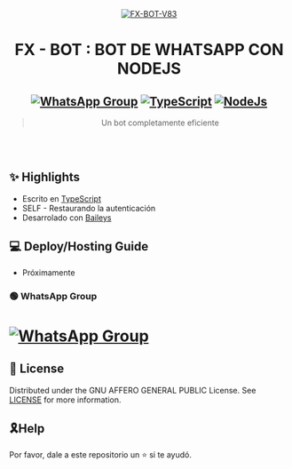 <div align="center">
<a href="https://coolwallpapers.me/5045071-anime-blonde-blue-eyes-FX-BOT-V83-kirisaki-nisekoi.html"><img src="https://wallpaperaccess.com/download/cyberpunk-2077-1097059" alt="FX-BOT-V83" border="0"></a>

# **FX - BOT : BOT DE WHATSAPP CON NODEJS**
## [![WhatsApp Group](https://img.shields.io/badge/WhatsApp-25D366?style=for-the-badge&logo=whatsapp&logoColor=white)](https://chat.whatsapp.com/E6UCJqYBUKBAQDLtU2CQyD) [![TypeScript](https://img.shields.io/badge/TypeScript-007ACC?style=for-the-badge&logo=typescript&logoColor=white)](https://www.typescriptlang.org/) [![NodeJs](https://img.shields.io/badge/Node.js-43853D?style=for-the-badge&logo=node.js&logoColor=white)](https://nodejs.org/en/)

> Un bot completamente eficiente <br>


</div><br/>
<br/>

## ✨ Highlights
-   Escrito en [TypeScript](https://www.typescriptlang.org/)
-   SELF - Restaurando la autenticación
-   Desarrolado con [Baileys](https://github.com/adiwajshing/baileys) 

## 💻 Deploy/Hosting Guide

-   Próximamente

### 🟢 WhatsApp Group

# [![WhatsApp Group](https://img.shields.io/badge/WhatsApp-25D366?style=for-the-badge&logo=whatsapp&logoColor=white)](https://chat.whatsapp.com/E6UCJqYBUKBAQDLtU2CQyD)

## 📄 License

Distributed under the GNU AFFERO GENERAL PUBLIC License. See [LICENSE](/LICENSE)
for more information.

## 🎗Help
Por favor, dale a este repositorio un ⭐ si te ayudó.
 
